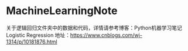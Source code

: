 # MachineLearningNote

关于逻辑回归文件夹中的数据和代码，详情请参考博客：Python机器学习笔记 Logistic Regression  地址：https://www.cnblogs.com/wj-1314/p/10181876.html
